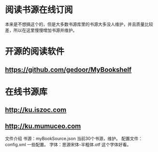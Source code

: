 # 阅读书源在线订阅
本来是不想搞这个的，但是大多数书源库里的书源大多没人维护，并且质量比较差，所以在这里慢慢增加书源并维护。

# 开源的阅读软件
## https://github.com/gedoor/MyBookshelf

# 在线书源库
## http://ku.iszoc.com
## http://ku.mumuceo.com

文件介绍
书源：myBookSource.json 当前30个书源，维护。
配置文件：config.xml 一些配置。
字体：思源宋体-半粗体.otf 这个字体好看。
